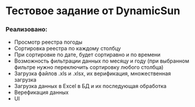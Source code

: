 <h1>Тестовое задание от DynamicSun</h1>

<h3> Реализовано: </h3>
<ul> 
<li>    Просмотр реестра погоды
<li>    Сортировка реестра по каждому столбцу
<li>    При сортировке по дате, будет сортиравно и по времени
<li>    Возможность фильтрации данных по месяцу и году (при выбранном фильтре нужно переключить сортировку любого столбца)
<li>    Загрузка файлов .xls и .xlsx, их верификация, множественная загрузка
<li>    Загрузка данных в Excel в БД и их последующая обработка  
<li>    Верефикация данных
<li>    UI
</ul>


